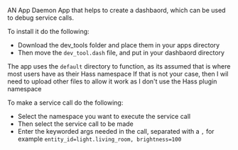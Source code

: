 AN App Daemon App that helps to create a dashbaord, which can be used to debug service calls.

To install it do the following:
- Download the dev_tools folder and place them in your apps directory
- Then move the `dev_tool.dash` file, and put in your dashbaord directory

The app uses the `default` directory to function, as its assumed that is where most users have as their Hass namespace
If that is not your case, then I wil need to upload other files to allow it work as I don't use the Hass plugin namespace

To make a service call do the following:
- Select the namespace you want to execute the service call
- Then select the service call to be made
- Enter the keyworded args needed in the call, separated with a `,` for example `entity_id=light.living_room, brightness=100`
